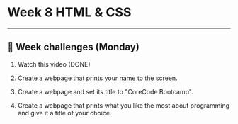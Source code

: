 # Week 8 HTML & CSS
---

## 📖 Week challenges (Monday)
1. Watch this video (DONE)
2. Create a webpage that prints your name to the screen.


4. Create a webpage and set its title to "CoreCode Bootcamp".
5. Create a webpage that prints what you like the most about programming and give it a title of your choice.

